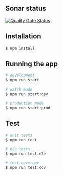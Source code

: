 ## Sonar status

[![Quality Gate Status](https://sonarcloud.io/api/project_badges/measure?project=JC-Saldana_planificapistas-ddd-cqrs&metric=alert_status)](https://sonarcloud.io/summary/new_code?id=JC-Saldana_planificapistas-ddd-cqrs)

## Installation

```bash
$ npm install
```

## Running the app

```bash
# development
$ npm run start

# watch mode
$ npm run start:dev

# production mode
$ npm run start:prod
```

## Test

```bash
# unit tests
$ npm run test

# e2e tests
$ npm run test:e2e

# test coverage
$ npm run test:cov
```